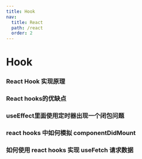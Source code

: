 ```yaml
---
title: Hook
nav:
  title: React
  path: /react
  order: 2
---
```


# Hook

### React Hook 实现原理

### React hooks的优缺点

### useEffect里面使用定时器出现一个闭包问题

### react hooks 中如何模拟 componentDidMount

### 如何使用 react hooks 实现 useFetch 请求数据
